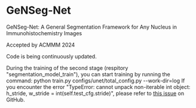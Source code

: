 # GeNSeg-Net
GeNSeg-Net: A General Segmentation Framework for Any Nucleus in Immunohistochemistry Images

Accepted by ACMMM 2024

Code is being continuously updated.

During the training of the second stage (respitory "segmentation_model_train"), you can start training by running the command:
    python train.py configs/unet/total_config.py --work-dir=log
If you encounter the error "TypeError: cannot unpack non-iterable int object: h_stride, w_stride = int(self.test_cfg.stride)", please refer to [this issue](https://github.com/open-mmlab/mmsegmentation/issues/843) on GitHub.

